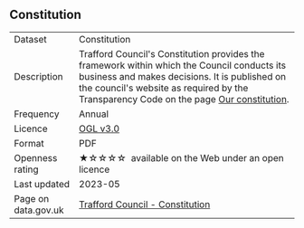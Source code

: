## Constitution

<table>
<tr>
	<td>Dataset</td>
	<td>Constitution</td>
</tr>
<tr>
	<td>Description</td>
	<td>Trafford Council's Constitution provides the framework within which the Council conducts its business and makes decisions. It is published on the council's website as required by the Transparency Code on the page <a href="https://www.trafford.gov.uk/about-your-council/about-us/our-constitution.aspx">Our constitution</a>.</td>
</tr>
<tr>
	<td>Frequency</td>
	<td>Annual</td>
</tr>
<tr>
	<td>Licence</td>
	<td><a href="http://www.nationalarchives.gov.uk/doc/open-government-licence/version/3/">OGL v3.0</a></td>
</tr>
<tr>
	<td>Format</td>
	<td>PDF</td>
</tr>
<tr>
	<td>Openness rating</td>
	<td>&#9733;&#9734;&#9734;&#9734;&#9734;&nbsp; available on the Web under an open licence</td>
</tr>
<tr>
	<td>Last updated</td>
	<td>2023-05</td>
</tr>
<tr>
	<td>Page on data.gov.uk</td>
	<td><a href="https://data.gov.uk/dataset/d1ef450e-a18c-4152-946e-59c4d11471db/trafford-council-constitution">Trafford Council - Constitution</a></td>
</tr>
</table>
